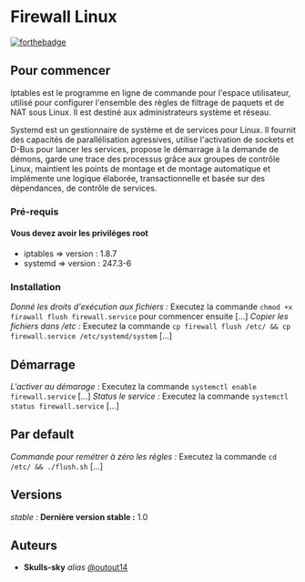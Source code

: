 # Firewall Linux
[![forthebadge](https://forthebadge.com/images/badges/open-source.svg)](http://forthebadge.com)  

## Pour commencer

Iptables est le programme en ligne de commande pour l'espace utilisateur,
utilisé pour configurer l'ensemble des règles de filtrage de paquets et
de NAT sous Linux. Il est destiné aux administrateurs système et réseau.

Systemd est un gestionnaire de système et de services pour Linux. Il
fournit des capacités de parallélisation agressives, utilise l'activation
de sockets et D-Bus pour lancer les services, propose le démarrage à la
demande de démons, garde une trace des processus grâce aux groupes de
contrôle Linux, maintient les points de montage et de montage automatique
et implémente une logique élaborée, transactionnelle et basée sur des
dépendances, de contrôle de services.

### Pré-requis

#### Vous devez avoir les priviléges root

- iptables => version : 1.8.7
- systemd => version : 247.3-6

### Installation

_Donné les droits d'exécution aux fichiers :_ Executez la commande ``chmod +x firawall flush firewall.service`` pour commencer ensuite [...]
_Copier les fichiers dans /etc :_ Executez la commande ``cp firewall flush /etc/ && cp firewall.service /etc/systemd/system`` [...]

## Démarrage

_L'activer au démarage :_ Executez la commande ``systemctl enable firewall.service`` [...]
_Status le service :_ Executez la commande ``systemctl status firewall.service`` [...]

## Par default

_Commande pour remétrer à zéro les règles :_ Executez la commande ``cd /etc/ && ./flush.sh`` [...]

## Versions

_stable :_ **Dernière version stable :** 1.0

## Auteurs

* **Skulls-sky** _alias_ [@outout14](https://github.com/skulls-sky)




